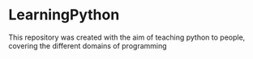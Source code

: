 # LearningPython
This repository was created with the aim of teaching python to people, covering the different domains of programming
